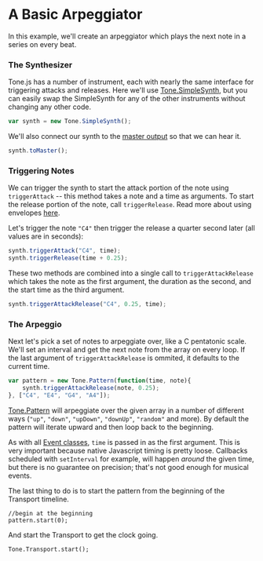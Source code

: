 # A Basic Arpeggiator

In this example, we'll create an arpeggiator which plays the next note in a series on every beat. 

### The Synthesizer

Tone.js has a number of instrument, each with nearly the same interface for triggering attacks and releases. Here we'll use [Tone.SimpleSynth](http://tonejs.org/docs/#SimpleSynth), but you can easily swap the SimpleSynth for any of the other instruments without changing any other code. 

```javascript
var synth = new Tone.SimpleSynth();
```

We'll also connect our synth to the [master output](http://tonejs.org/docs/#Master) so that we can hear it. 

```javascript
synth.toMaster();
```

### Triggering Notes

We can trigger the synth to start the attack portion of the note using `triggerAttack` -- this method takes a note and a time as arguments. To start the release portion of the note, call `triggerRelease`. Read more about using envelopes [here](https://github.com/TONEnoTONE/Tone.js/wiki/Envelope).

Let's trigger the note `"C4"` then trigger the release a quarter second later (all values are in seconds):

```javascript
synth.triggerAttack("C4", time);
synth.triggerRelease(time + 0.25);
```

These two methods are combined into a single call to `triggerAttackRelease` which takes the note as the first argument, the duration as the second, and the start time as the third argument. 

```javascript
synth.triggerAttackRelease("C4", 0.25, time);
```

### The Arpeggio

Next let's pick a set of notes to arpeggiate over, like a C pentatonic scale. We'll set an interval and get the next note from the array on every loop. If the last argument of `triggerAttackRelease` is ommited, it defaults to the current time.

```javascript
var pattern = new Tone.Pattern(function(time, note){
	synth.triggerAttackRelease(note, 0.25);
}, ["C4", "E4", "G4", "A4"]);
```

[Tone.Pattern](http://tonejs.org/docs/#Pattern) will arpeggiate over the given array in a number of different ways (`"up"`, `"down"`, `"upDown"`, `"downUp"`, `"random"` and more). By default the pattern will iterate upward and then loop back to the beginning. 

As with all [Event classes](https://github.com/Tonejs/Tone.js/wiki/Events), `time` is passed in as the first argument. This is very important because native Javascript timing is pretty loose. Callbacks scheduled with `setInterval` for example, will happen _around_ the given time, but there is no guarantee on precision; that's not good enough for musical events. 

The last thing to do is to start the pattern from the beginning of the Transport timeline. 

```
//begin at the beginning
pattern.start(0);
```

And start the Transport to get the clock going.

```
Tone.Transport.start();
```